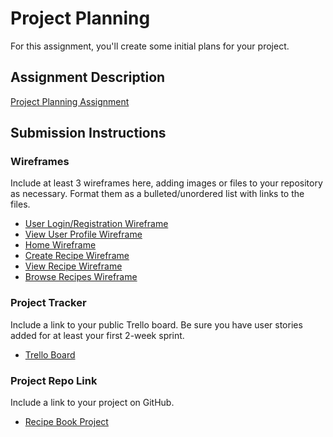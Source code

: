 # Project Planning
For this assignment, you'll create some initial plans for your project.

## Assignment Description
[Project Planning Assignment](https://education.launchcode.org/liftoff/modules/assignments/project-planning)

## Submission Instructions

### Wireframes

Include at least 3 wireframes here, adding images or files to your repository as necessary. Format them as a bulleted/unordered list with links to the files.

* [User Login/Registration Wireframe](https://docs.google.com/drawings/d/1hnai-v0KFuPB855gR4g1VImUeLRSG03keYaUTGuQlOc/edit?usp=sharing)
* [View User Profile Wireframe](https://docs.google.com/drawings/d/1o2e8Dr3SlKN1_q7Idu0TUmwydmacRHpZbLOzlnk9Ijw/edit?usp=sharing)
* [Home Wireframe](https://docs.google.com/drawings/d/1vPH_h8WwFYctfa8x8SmOmyyynmmZvUuKVXZBvR9DAs0/edit?usp=sharing)
* [Create Recipe Wireframe](https://app.moqups.com/B68GQNb0wH/view/page/ad64222d5)
* [View Recipe Wireframe](https://files.slack.com/files-pri/T01EAULRWES-F01FURKB3NE/screen_shot_2020-11-30_at_8.10.45_pm.png)
* [Browse Recipes Wireframe](https://docs.google.com/drawings/d/1G8QfLrSCP0LzMHP7qt91u7nOgFzzAwUndhl9JAg7ceE/edit)


### Project Tracker

Include a link to your public Trello board. Be sure you have user stories added for at least your first 2-week sprint.

* [Trello Board](https://trello.com/b/U658nAfD)


### Project Repo Link

Include a link to your project on GitHub.
* [Recipe Book Project](https://github.com/LaunchCodeLiftoffProjects/recipe-book)
